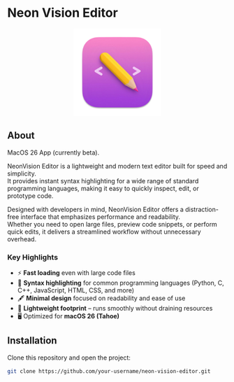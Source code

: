 # Neon Vision Editor

<p align="center">
  <img src="NeonVision%20Editor.png" alt="NeonVision Editor Logo" width="200"/>
</p>

## About

MacOS 26 App (currently beta).

NeonVision Editor is a lightweight and modern text editor built for speed and simplicity.  
It provides instant syntax highlighting for a wide range of standard programming languages, making it easy to quickly inspect, edit, or prototype code.  

Designed with developers in mind, NeonVision Editor offers a distraction-free interface that emphasizes performance and readability.  
Whether you need to open large files, preview code snippets, or perform quick edits, it delivers a streamlined workflow without unnecessary overhead.  

### Key Highlights
- ⚡ **Fast loading** even with large code files  
- 🎨 **Syntax highlighting** for common programming languages (Python, C, C++, JavaScript, HTML, CSS, and more)  
- 🖋️ **Minimal design** focused on readability and ease of use  
- 🧩 **Lightweight footprint** – runs smoothly without draining resources  
- 🖥️ Optimized for **macOS 26 (Tahoe)**  

## Installation

Clone this repository and open the project:

```bash
git clone https://github.com/your-username/neon-vision-editor.git

